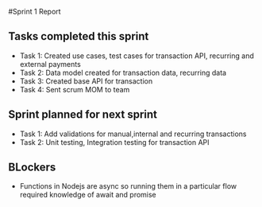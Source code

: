 #Sprint 1 Report

## Tasks completed this sprint
- Task 1: Created use cases, test cases for transaction API, recurring and external payments
- Task 2: Data model created for transaction data, recurring data
- Task 3: Created base API for transaction
- Task 4: Sent scrum MOM to team

## Sprint planned for next sprint
- Task 1: Add validations for manual,internal and recurring transactions
- Task 2: Unit testing, Integration testing for transaction API 

## BLockers
- Functions in Nodejs are async so running them in a particular flow required knowledge of await and promise 